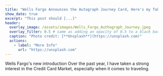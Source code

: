 ```yaml
---
title: "Wells Fargo Announces the Autograph Journey Card, Here's my Take"
show_date: true 
excerpt: "This post should [...]"
header:
  overlay_image: /assets/images/Wells_Fargo_Authograph_Journey.jpeg
  overlay_filter: 0.5 # same as adding an opacity of 0.5 to a black background
  caption: "Photo credit: [**Unsplash**](https://unsplash.com)"
  actions:
    - label: "More Info"
      url: "https://unsplash.com"
---
```


Wells Fargo's new introduction Over the past year, I have taken a strong interest in the Credit Card Market, especially when it comes to traveling. 
